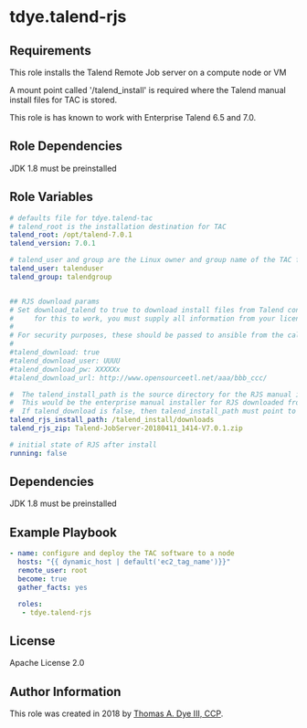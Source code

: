 # tdye.talend-rjs

Requirements
------------

This role installs the Talend Remote Job server on a compute node or VM

A mount point called '/talend_install' is required where the Talend manual install files for TAC is stored.

This role is has known to work with Enterprise Talend 6.5 and 7.0.

Role Dependencies
-----------------
JDK 1.8 must be preinstalled

Role Variables
--------------

```yaml
# defaults file for tdye.talend-tac
# talend_root is the installation destination for TAC
talend_root: /opt/talend-7.0.1
talend_version: 7.0.1

# talend_user and group are the Linux owner and group name of the TAC filesystem
talend_user: talenduser
talend_group: talendgroup


## RJS download params
# Set download_talend to true to download install files from Talend content provider
#     for this to work, you must supply all information from your licensing email sent from Talend
# 
# For security purposes, these should be passed to ansible from the calling process
#
#talend_download: true
#talend_download_user: UUUU
#talend_download_pw: XXXXXx
#talend_download_url: http://www.opensourceetl.net/aaa/bbb_ccc/

#  The talend_install_path is the source directory for the RJS manual installer file.
#  This would be the enterprise manual installer for RJS downloaded from Talend.  Download links are sent with your license file.
#  If talend_download is false, then talend_install_path must point to the pre-downloaded Talend Manual install files
talend_rjs_install_path: /talend_install/downloads
talend_rjs_zip: Talend-JobServer-20180411_1414-V7.0.1.zip

# initial state of RJS after install
running: false


```

Dependencies
------------
JDK 1.8 must be preinstalled

Example Playbook
----------------

```yaml
- name: configure and deploy the TAC software to a node
  hosts: "{{ dynamic_host | default('ec2_tag_name')}}"
  remote_user: root
  become: true
  gather_facts: yes

  roles:
   - tdye.talend-rjs
```

License
-------

Apache License 2.0

Author Information
------------------

This role was created in 2018 by [Thomas A. Dye III, CCP](https://github.com/tdye).

